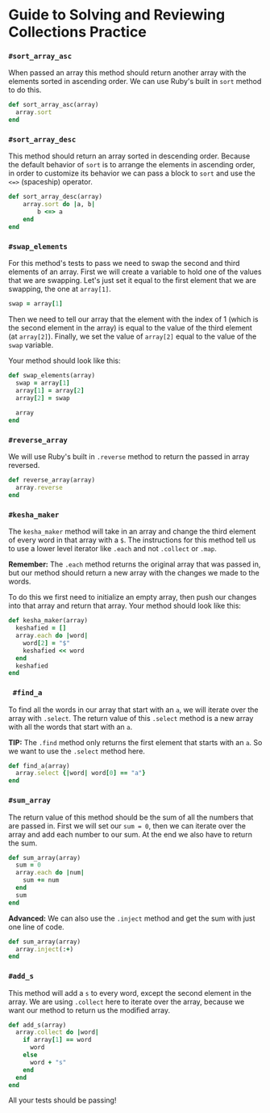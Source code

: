 # Guide to Solving and Reviewing Collections Practice

### `#sort_array_asc`
When passed an array this method should return another array with the elements sorted in ascending order. We can use Ruby's built in `sort` method to do this.

```ruby
def sort_array_asc(array)
  array.sort
end
```

### `#sort_array_desc`
This method should return an array sorted in descending order. Because the default behavior of `sort` is to arrange the elements in ascending order, in order to customize its behavior we can pass a block to `sort` and use the `<=>` (spaceship) operator.

```ruby
def sort_array_desc(array)
	array.sort do |a, b|
		b <=> a
	end
end
```

### `#swap_elements`
For this method's tests to pass we need to swap the second and third elements of an array. First we will create a variable to hold one of the values that we are swapping. Let's just set it equal to the first element that we are swapping, the one at `array[1]`.

```ruby
swap = array[1]
```
Then we need to tell our array that the element with the index of 1 (which is the second element in the array) is equal to the value of the third element (at `array[2]`). Finally, we set the value of `array[2]` equal to the value of the `swap` variable.

Your method should look like this:

```ruby
def swap_elements(array)
  swap = array[1]
  array[1] = array[2]
  array[2] = swap
  
  array
end
```

### `#reverse_array`
We will use Ruby's built in `.reverse` method to return the passed in array reversed.

```ruby
def reverse_array(array)
  array.reverse
end
```

### `#kesha_maker`
The `kesha_maker` method will take in an array and change the third element of every word in that array with a `$`. The instructions for this method tell us to use a lower level iterator like `.each` and not `.collect` or `.map`.

**Remember:** The `.each` method returns the original array that was passed in, but our method should return a new array with the changes we made to the words.

To do this we first need to initialize an empty array, then push our changes into that array and return that array. Your method should look like this:

```ruby
def kesha_maker(array)
  keshafied = []
  array.each do |word|
    word[2] = "$"
    keshafied << word
  end
  keshafied
end
```

### ` #find_a`
To find all the words in our array that start with an `a`, we will iterate over the array with `.select`. The return value of this `.select` method is a new array with all the words that start with an `a`. 

**TIP:** The `.find` method only returns the first element that starts with an `a`. So we want to use the `.select` method here.	

```ruby
def find_a(array)
  array.select {|word| word[0] == "a"}
end
```

### `#sum_array`

The return value of this method should be the sum of all the numbers that are passed in. First we will set our `sum = 0`, then we can iterate over the array and add each number to our sum. At the end we also have to return the sum. 

```ruby
def sum_array(array)
  sum = 0
  array.each do |num|
    sum += num
  end
  sum 
end
```

**Advanced:**
We can also use the `.inject` method and get the sum with just one line of code.

```ruby
def sum_array(array)
  array.inject(:+)
end
```

### `#add_s`
This method will add a 	`s` to every word, except the second element in the array. We are using `.collect` here to iterate over the array, because we want our method to return us the modified array.

```ruby
def add_s(array)
  array.collect do |word|
    if array[1] == word
      word
    else
      word + "s" 
    end
  end
end
```

All your tests should be passing!
